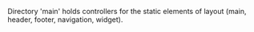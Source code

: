 Directory 'main' holds controllers for the static elements of layout (main, header, footer, navigation, widget).
